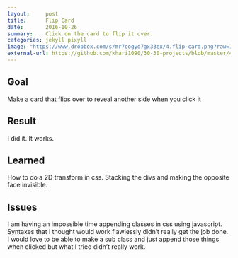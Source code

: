 ```yaml
---
layout:     post
title:      Flip Card
date:       2016-10-26
summary:    Click on the card to flip it over.
categories: jekyll pixyll
image: "https://www.dropbox.com/s/mr7oogyd7gx33ex/4.flip-card.png?raw=1"
external-url: https://github.com/khari1090/30-30-projects/blob/master/4.flip-card.html
---
```


## Goal
Make a card that flips over to reveal another side when you click it

## Result
I did it. It works.

## Learned
How to do a 2D transform in css. Stacking the divs and making the opposite face invisible.

## Issues
I am having an impossible time appending classes in css using javascript. Syntaxes that i thought would work flawlessly didn’t really get the job done. I would love to be able to make a sub class and just append those things when clicked but what I tried didn’t really work.
